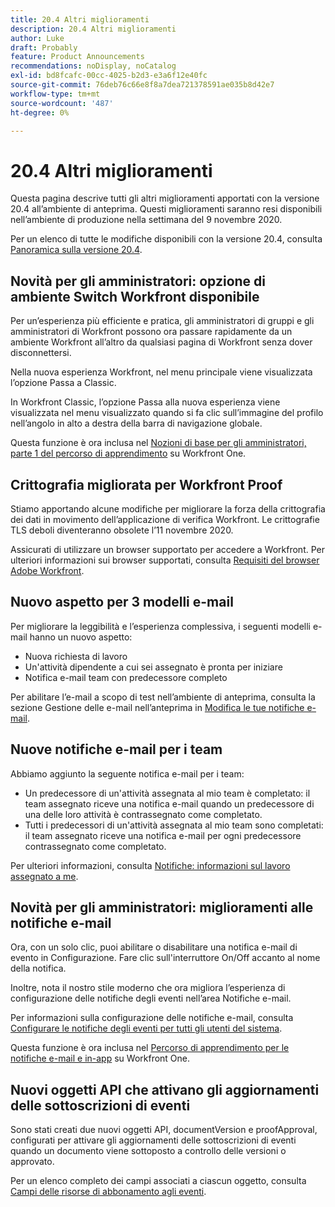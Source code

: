 ```yaml
---
title: 20.4 Altri miglioramenti
description: 20.4 Altri miglioramenti
author: Luke
draft: Probably
feature: Product Announcements
recommendations: noDisplay, noCatalog
exl-id: bd8fcafc-00cc-4025-b2d3-e3a6f12e40fc
source-git-commit: 76deb76c66e8f8a7dea721378591ae035b8d42e7
workflow-type: tm+mt
source-wordcount: '487'
ht-degree: 0%

---
```


# 20.4 Altri miglioramenti

Questa pagina descrive tutti gli altri miglioramenti apportati con la versione 20.4 all’ambiente di anteprima. Questi miglioramenti saranno resi disponibili nell’ambiente di produzione nella settimana del 9 novembre 2020.

Per un elenco di tutte le modifiche disponibili con la versione 20.4, consulta [Panoramica sulla versione 20.4](../../../product-announcements/product-releases/20.4-release-activity/20-4-release-overview.md).

## Novità per gli amministratori: opzione di ambiente Switch Workfront disponibile

Per un’esperienza più efficiente e pratica, gli amministratori di gruppi e gli amministratori di Workfront possono ora passare rapidamente da un ambiente Workfront all’altro da qualsiasi pagina di Workfront senza dover disconnettersi.

Nella nuova esperienza Workfront, nel menu principale viene visualizzata l’opzione Passa a Classic.

In Workfront Classic, l’opzione Passa alla nuova esperienza viene visualizzata nel menu visualizzato quando si fa clic sull’immagine del profilo nell’angolo in alto a destra della barra di navigazione globale.

Questa funzione è ora inclusa nel [Nozioni di base per gli amministratori, parte 1 del percorso di apprendimento](https://one.workfront.com/s/learningpath3/administrator-fundamentals-in-the-new-workfront-experience-part-2-user-organizat-20Y0z000000bmAXEAY) su Workfront One.

## Crittografia migliorata per Workfront Proof

Stiamo apportando alcune modifiche per migliorare la forza della crittografia dei dati in movimento dell’applicazione di verifica Workfront. Le crittografie TLS deboli diventeranno obsolete l’11 novembre 2020.

Assicurati di utilizzare un browser supportato per accedere a Workfront. Per ulteriori informazioni sui browser supportati, consulta [Requisiti del browser Adobe Workfront](../../../workfront-basics/workfront-browser-requirements.md).

## Nuovo aspetto per 3 modelli e-mail

Per migliorare la leggibilità e l’esperienza complessiva, i seguenti modelli e-mail hanno un nuovo aspetto:

* Nuova richiesta di lavoro
* Un&#39;attività dipendente a cui sei assegnato è pronta per iniziare
* Notifica e-mail team con predecessore completo

Per abilitare l’e-mail a scopo di test nell’ambiente di anteprima, consulta la sezione Gestione delle e-mail nell’anteprima in [Modifica le tue notifiche e-mail](../../../workfront-basics/using-notifications/activate-or-deactivate-your-own-event-notifications.md).

## Nuove notifiche e-mail per i team

Abbiamo aggiunto la seguente notifica e-mail per i team:

* Un predecessore di un&#39;attività assegnata al mio team è completato: il team assegnato riceve una notifica e-mail quando un predecessore di una delle loro attività è contrassegnato come completato.
* Tutti i predecessori di un&#39;attività assegnata al mio team sono completati: il team assegnato riceve una notifica e-mail per ogni predecessore contrassegnato come completato.

Per ulteriori informazioni, consulta [Notifiche: informazioni sul lavoro assegnato a me](../../../workfront-basics/using-notifications/notifications-information-about-work-assigned-to-me.md).

## Novità per gli amministratori: miglioramenti alle notifiche e-mail

Ora, con un solo clic, puoi abilitare o disabilitare una notifica e-mail di evento in Configurazione. Fare clic sull&#39;interruttore On/Off accanto al nome della notifica.

Inoltre, nota il nostro stile moderno che ora migliora l’esperienza di configurazione delle notifiche degli eventi nell’area Notifiche e-mail.

Per informazioni sulla configurazione delle notifiche e-mail, consulta [Configurare le notifiche degli eventi per tutti gli utenti del sistema](../../../administration-and-setup/manage-workfront/emails/configure-event-notifications-for-everyone-in-the-system.md).

Questa funzione è ora inclusa nel [Percorso di apprendimento per le notifiche e-mail e in-app](https://one.workfront.com/s/learningpath2/email-and-in-app-notifications-in-the-new-workfront-experience-20Y4X000000CaZGUA0) su Workfront One.

## Nuovi oggetti API che attivano gli aggiornamenti delle sottoscrizioni di eventi

Sono stati creati due nuovi oggetti API, documentVersion e proofApproval, configurati per attivare gli aggiornamenti delle sottoscrizioni di eventi quando un documento viene sottoposto a controllo delle versioni o approvato.

Per un elenco completo dei campi associati a ciascun oggetto, consulta [Campi delle risorse di abbonamento agli eventi](../../../wf-api/api/event-sub-resource-fields.md).
